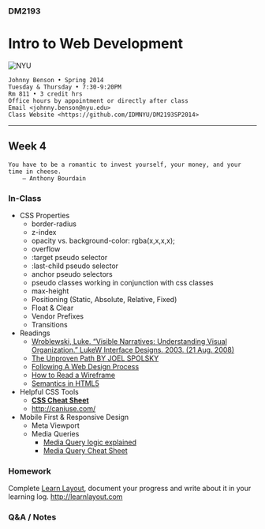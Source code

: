 ### DM2193

# Intro to Web Development

![NYU](https://cloud.githubusercontent.com/assets/238022/5893409/ba1adc36-a4b0-11e4-99e3-a267b37fc726.png)

    Johnny Benson • Spring 2014
    Tuesday & Thursday • 7:30-9:20PM
    Rm 811 • 3 credit hrs
    Office hours by appointment or directly after class
    Email <johnny.benson@nyu.edu>
    Class Website <https://github.com/IDMNYU/DM2193SP2014>

---

## Week 4

    You have to be a romantic to invest yourself, your money, and your time in cheese.
        — Anthony Bourdain

### In-Class

* CSS Properties
  * border-radius
  * z-index
  * opacity vs. background-color: rgba(x,x,x,x);
  * overflow
  * :target pseudo selector
  * :last-child pseudo selector
  * anchor pseudo selectors
  * pseudo classes working in conjunction with css classes
  * max-height
  * Positioning (Static, Absolute, Relative, Fixed)
  * Float & Clear
  * Vendor Prefixes
  * Transitions
* Readings
  * [Wroblewski, Luke. “Visible Narratives: Understanding Visual Organization.” LukeW Interface Designs. 2003. (21 Aug. 2008)](http://www.lukew.com/resources/articles/visible_narratives.html)
  * [The Unproven Path BY JOEL SPOLSKY](http://www.inc.com/magazine/20081101/how-hard-could-it-be-the-unproven-path.html)
  * [Following A Web Design Process](http://www.smashingmagazine.com/2011/06/22/following-a-web-design-process)
  * [How to Read a Wireframe](http://blog.fuzzymath.com/wp-content/uploads/2011/07/Fuzzy-Math-How-to-read-a-wireframe.pdf)
  * [Semantics in HTML5](http://alistapart.com/article/semanticsinhtml5)
* Helpful CSS Tools
  * **[CSS Cheat Sheet](http://coding.smashingmagazine.com/wp-content/uploads/images/css3-cheat-sheet/css3-cheat-sheet.pdf)**
  * http://caniuse.com/
* Mobile First & Responsive Design
  * Meta Viewport
  * Media Queries
    * [Media Query logic explained](http://css-tricks.com/logic-in-media-queries)
    * [Media Query Cheat Sheet](http://mac-blog.org.ua/css-3-media-queries-cheat-sheet)

### Homework
Complete [Learn Layout](http://learnlayout.com), document your progress and write about it in your learning log. http://learnlayout.com

### Q&A / Notes
